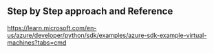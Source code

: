 ## Step by Step approach and Reference 

https://learn.microsoft.com/en-us/azure/developer/python/sdk/examples/azure-sdk-example-virtual-machines?tabs=cmd


